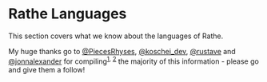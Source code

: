 # Rathe Languages

This section covers what we know about the languages of Rathe.

My huge thanks go to [@PiecesRhyses](https://twitter.com/PiecesRhyses), [@koschei_dev](https://twitter.com/koschei_dev), [@rustave](https://twitter.com/rustave_pro) and [@jonnalexander](https://twitter.com/jonnalexander) for compiling<sup>[1](https://twitter.com/PiecesRhyses/status/1513362179730604037), [2](https://twitter.com/rustave_pro/status/1666241028725125121?s=20)</sup> the majority of this information - please go and give them a follow!
